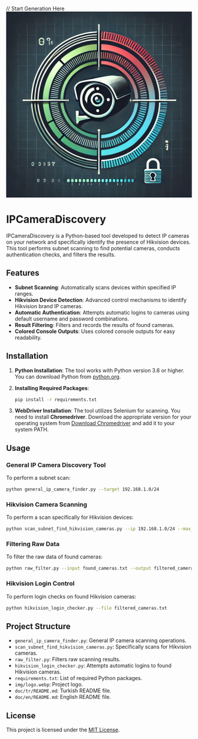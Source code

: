  // Start Generation Here
![Logo](../../img/logo.webp)

# IPCameraDiscovery

IPCameraDiscovery is a Python-based tool developed to detect IP cameras on your network and specifically identify the presence of Hikvision devices. This tool performs subnet scanning to find potential cameras, conducts authentication checks, and filters the results.

## Features

- **Subnet Scanning**: Automatically scans devices within specified IP ranges.
- **Hikvision Device Detection**: Advanced control mechanisms to identify Hikvision brand IP cameras.
- **Automatic Authentication**: Attempts automatic logins to cameras using default username and password combinations.
- **Result Filtering**: Filters and records the results of found cameras.
- **Colored Console Outputs**: Uses colored console outputs for easy readability.

## Installation

1. **Python Installation**: The tool works with Python version 3.6 or higher. You can download Python from [python.org](https://www.python.org/downloads/).

2. **Installing Required Packages**:
    ```bash
    pip install -r requirements.txt
    ```

3. **WebDriver Installation**:
    The tool utilizes Selenium for scanning. You need to install **Chromedriver**. Download the appropriate version for your operating system from [Download Chromedriver](https://sites.google.com/chromium.org/driver/) and add it to your system PATH.

## Usage

### General IP Camera Discovery Tool

To perform a subnet scan:
```bash
python general_ip_camera_finder.py --target 192.168.1.0/24
```

### Hikvision Camera Scanning

To perform a scan specifically for Hikvision devices:
```bash
python scan_subnet_find_hikvision_cameras.py --ip 192.168.1.0/24 --max_workers 50
```

### Filtering Raw Data

To filter the raw data of found cameras:
```bash
python raw_filter.py --input found_cameras.txt --output filtered_cameras.txt
```

### Hikvision Login Control

To perform login checks on found Hikvision cameras:
```bash
python hikvision_login_checker.py --file filtered_cameras.txt
```

## Project Structure

- `general_ip_camera_finder.py`: General IP camera scanning operations.
- `scan_subnet_find_hikvision_cameras.py`: Specifically scans for Hikvision cameras.
- `raw_filter.py`: Filters raw scanning results.
- `hikvision_login_checker.py`: Attempts automatic logins to found Hikvision cameras.
- `requirements.txt`: List of required Python packages.
- `img/logo.webp`: Project logo.
- `doc/tr/README.md`: Turkish README file.
- `doc/en/README.md`: English README file.

## License

This project is licensed under the [MIT License](../../LICENSE).
